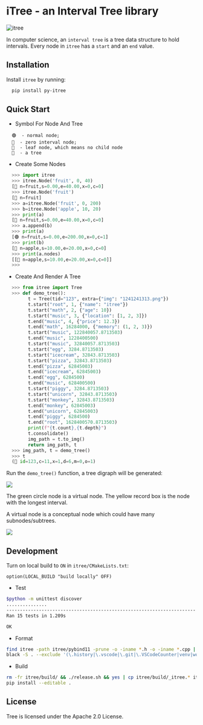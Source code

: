 # iTree - an Interval Tree library

![itree](https://raw.githubusercontent.com/juncongmoo/itree/main/docs/forest.jpg)



In computer science, an `interval tree` is a tree data structure to hold intervals. Every node in `itree` has a `start` and an `end` value.

## Installation


Install ``itree`` by running:

```bash
  pip install py-itree
```
## Quick Start

- Symbol For Node And Tree

```
  🟢  - normal node; 
  🔵  - zero interval node; 
  🍁  - leaf node, which means no child node
  🌳  - a tree
```

- Create Some Nodes

```python
  >>> import itree
  >>> itree.Node('fruit', 0, 40)
  [🍁 n=fruit,s=0.00,e=40.00,x=0,c=0]
  >>> itree.Node('fruit')
  [🔵 n=fruit]
  >>> a=itree.Node('fruit', 0, 200)
  >>> b=itree.Node('apple', 10, 20)
  >>> print(a)
  [🍁 n=fruit,s=0.00,e=40.00,x=0,c=0]
  >>> a.append(b)
  >>> print(a)
  [🟢 n=fruit,s=0.00,e=200.00,x=0,c=1]
  >>> print(b)
  [🍁 n=apple,s=10.00,e=20.00,x=0,c=0]
  >>> print(a.nodes)
  [[🍁 n=apple,s=10.00,e=20.00,x=0,c=0]]
  >>> 
```

- Create And Render A Tree


```python
  >>> from itree import Tree
  >>> def demo_tree():
        t = Tree(tid="123", extra={"img": "1241241313.png"})
        t.start("root", 1, {"name": "itree"})
        t.start("math", 2, {"age": 10})
        t.start("music", 3, {"location": [1, 2, 3]})
        t.end("music", 4, {"price": 12.3})
        t.end("math", 16284000, {"memory": (1, 2, 3)})
        t.start("music", 122840057.8713503)
        t.end("music", 1228400500)
        t.start("music", 32840057.8713503)
        t.start("egg", 3284.8713503)
        t.start("icecream", 32843.8713503)
        t.start("pizza", 32843.8713503)
        t.end("pizza", 62845003)
        t.end("icecream", 62845003)
        t.end("egg", 6284500)
        t.end("music", 628400500)
        t.start("piggy", 3284.8713503)
        t.start("unicorn", 32843.8713503)
        t.start("monkey", 32843.8713503)
        t.end("monkey", 62845003)
        t.end("unicorn", 62845003)
        t.end("piggy", 6284500)
        t.end("root", 1628400570.8713503)
        print(f"{t.count},{t.depth}")
        t.consolidate()
        img_path = t.to_img()
        return img_path, t
  >>> img_path, t = demo_tree()
  >>> t
  (🌳 id=123,c=11,x=1,d=6,m=0,o=1)
```

Run the `demo_tree()` function, a tree digraph will be generated:

![](https://raw.githubusercontent.com/juncongmoo/itree/main/docs/demo_tree.png)

The green circle node is a virtual node. The yellow record box is the node with the longest interval.

A virtual node is a conceptual node which could have many subnodes/subtrees.

![](https://raw.githubusercontent.com/juncongmoo/itree/main/docs/itree_vnode_small.png)

## Development

Turn on local build to `ON` in `itree/CMakeLists.txt`:

```
option(LOCAL_BUILD "build locally" OFF)
```

- Test

```bash
$python -m unittest discover
...............
----------------------------------------------------------------------
Ran 15 tests in 1.209s

OK
```

- Format

```bash
find itree -path itree/pybind11 -prune -o -iname *.h -o -iname *.cpp | xargs clang-format -i
black -S . --exclude '(\.history|\.vscode|\.git|\.VSCodeCounter|venv|workspace|pybind11)'
```

- Build

```bash
rm -fr itree/build/ && ./release.sh && yes | cp itree/build/_itree.* itree/
pip install --editable .
```

## License

Tree is licensed under the Apache 2.0 License.
